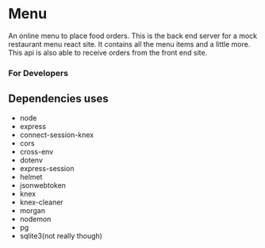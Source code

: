 # Menu

An online menu to place food orders.
This is the back end server for a mock restaurant menu react site. It contains all the menu items and a little more.
This api is also able to receive orders from the front end site.

### For Developers

## Dependencies uses

-   node
-   express
-   connect-session-knex
-   cors
-   cross-env
-   dotenv
-   express-session
-   helmet
-   jsonwebtoken
-   knex
-   knex-cleaner
-   morgan
-   nodemon
-   pg
-   sqlite3(not really though)
